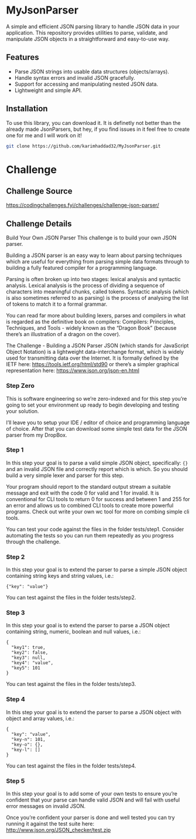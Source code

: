 # MyJsonParser

A simple and efficient JSON parsing library to handle JSON data in your application. This repository provides utilities to parse, validate, and manipulate JSON objects in a straightforward and easy-to-use way.

## Features

- Parse JSON strings into usable data structures (objects/arrays).
- Handle syntax errors and invalid JSON gracefully.
- Support for accessing and manipulating nested JSON data.
- Lightweight and simple API.

## Installation

To use this library, you can download it. It is definetly not better than the already made JsonParsers, but hey, if you find issues in it feel free to create one for me and I will work on it!

```bash
git clone https://github.com/karimhaddad32/MyJsonParser.git
```

# Challenge

## Challenge Source
https://codingchallenges.fyi/challenges/challenge-json-parser/

## Challenge Details

Build Your Own JSON Parser
This challenge is to build your own JSON parser.

Building a JSON parser is an easy way to learn about parsing techniques which are useful for everything from parsing simple data formats through to building a fully featured compiler for a programming language.

Parsing is often broken up into two stages: lexical analysis and syntactic analysis. Lexical analysis is the process of dividing a sequence of characters into meaningful chunks, called tokens. Syntactic analysis (which is also sometimes referred to as parsing) is the process of analysing the list of tokens to match it to a formal grammar.

You can read far more about building lexers, parses and compilers in what is regarded as the definitive book on compilers: Compilers: Principles, Techniques, and Tools - widely known as the “Dragon Book” (because there’s an illustration of a dragon on the cover).

The Challenge - Building a JSON Parser
JSON (which stands for JavaScript Object Notation) is a lightweight data-interchange format, which is widely used for transmitting data over the Internet. It is formally defined by the IETF here: https://tools.ietf.org/html/std90 or there’s a simpler graphical representation here: https://www.json.org/json-en.html

### Step Zero
This is software engineering so we’re zero-indexed and for this step you’re going to set your environment up ready to begin developing and testing your solution.

I’ll leave you to setup your IDE / editor of choice and programming language of choice. After that you can download some simple test data for the JSON parser from my DropBox.

### Step 1
In this step your goal is to parse a valid simple JSON object, specifically: ```{}``` and an invalid JSON file and correctly report which is which. So you should build a very simple lexer and parser for this step.

Your program should report to the standard output stream a suitable message and exit with the code 0 for valid and 1 for invalid. It is conventional for CLI tools to return 0 for success and between 1 and 255 for an error and allows us to combined CLI tools to create more powerful programs. Check out write your own wc tool for more on combing simple cli tools.

You can test your code against the files in the folder tests/step1. Consider automating the tests so you can run them repeatedly as you progress through the challenge.

### Step 2
In this step your goal is to extend the parser to parse a simple JSON object containing string keys and string values, i.e.:
```
{"key": "value"}
```
You can test against the files in the folder tests/step2.

### Step 3
In this step your goal is to extend the parser to parse a JSON object containing string, numeric, boolean and null values, i.e.:
```
{
  "key1": true,
  "key2": false,
  "key3": null,
  "key4": "value",
  "key5": 101
}
```
You can test against the files in the folder tests/step3.

### Step 4
In this step your goal is to extend the parser to parse a JSON object with object and array values, i.e.:
```
{
  "key": "value",
  "key-n": 101,
  "key-o": {},
  "key-l": []
}
```

You can test against the files in the folder tests/step4.

### Step 5
In this step your goal is to add some of your own tests to ensure you’re confident that your parse can handle valid JSON and will fail with useful error messages on invalid JSON.

Once you’re confident your parser is done and well tested you can try running it against the test suite here: http://www.json.org/JSON_checker/test.zip
